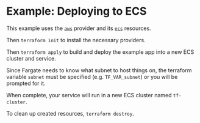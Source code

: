 # Example: Deploying to ECS

This example uses the [`aws`](https://registry.terraform.io/providers/hashicorp/aws/latest/docs) provider and its [`ecs`](https://registry.terraform.io/providers/hashicorp/aws/latest/docs/resources/ecs_cluster) resources.

Then `terraform init` to install the necessary providers.

Then `terraform apply` to build and deploy the example app into a new ECS cluster and service.

Since Fargate needs to know what subnet to host things on, the terraform variable `subnet` must be specified (e.g. `TF_VAR_subnet`) or you will be prompted for it.

When complete, your service will run in a new ECS cluster named `tf-cluster`.

To clean up created resources, `terraform destroy`.

